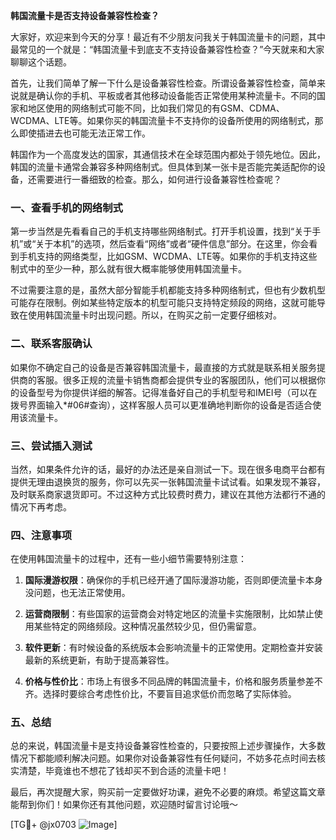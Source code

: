 **韩国流量卡是否支持设备兼容性检查？**

大家好，欢迎来到今天的分享！最近有不少朋友问我关于韩国流量卡的问题，其中最常见的一个就是：“韩国流量卡到底支不支持设备兼容性检查？”今天就来和大家聊聊这个话题。

首先，让我们简单了解一下什么是设备兼容性检查。所谓设备兼容性检查，简单来说就是确认你的手机、平板或者其他移动设备能否正常使用某种流量卡。不同的国家和地区使用的网络制式可能不同，比如我们常见的有GSM、CDMA、WCDMA、LTE等。如果你买的韩国流量卡不支持你的设备所使用的网络制式，那么即使插进去也可能无法正常工作。

韩国作为一个高度发达的国家，其通信技术在全球范围内都处于领先地位。因此，韩国的流量卡通常会兼容多种网络制式。但具体到某一张卡是否能完美适配你的设备，还需要进行一番细致的检查。那么，如何进行设备兼容性检查呢？

### 一、查看手机的网络制式

第一步当然是先看看自己的手机支持哪些网络制式。打开手机设置，找到“关于手机”或“关于本机”的选项，然后查看“网络”或者“硬件信息”部分。在这里，你会看到手机支持的网络类型，比如GSM、WCDMA、LTE等。如果你的手机支持这些制式中的至少一种，那么就有很大概率能够使用韩国流量卡。

不过需要注意的是，虽然大部分智能手机都能支持多种网络制式，但也有少数机型可能存在限制。例如某些特定版本的机型可能只支持特定频段的网络，这就可能导致在使用韩国流量卡时出现问题。所以，在购买之前一定要仔细核对。

### 二、联系客服确认

如果你不确定自己的设备是否兼容韩国流量卡，最直接的方式就是联系相关服务提供商的客服。很多正规的流量卡销售商都会提供专业的客服团队，他们可以根据你的设备型号为你提供详细的解答。记得准备好自己的手机型号和IMEI号（可以在拨号界面输入*#06#查询），这样客服人员可以更准确地判断你的设备是否适合使用该流量卡。

### 三、尝试插入测试

当然，如果条件允许的话，最好的办法还是亲自测试一下。现在很多电商平台都有提供无理由退换货的服务，你可以先买一张韩国流量卡试试看。如果发现不兼容，及时联系商家退货即可。不过这种方式比较费时费力，建议在其他方法都行不通的情况下再考虑。

### 四、注意事项

在使用韩国流量卡的过程中，还有一些小细节需要特别注意：

1. **国际漫游权限**：确保你的手机已经开通了国际漫游功能，否则即便流量卡本身没问题，也无法正常使用。
   
2. **运营商限制**：有些国家的运营商会对特定地区的流量卡实施限制，比如禁止使用某些特定的网络频段。这种情况虽然较少见，但仍需留意。

3. **软件更新**：有时候设备的系统版本会影响流量卡的正常使用。定期检查并安装最新的系统更新，有助于提高兼容性。

4. **价格与性价比**：市场上有很多不同品牌的韩国流量卡，价格和服务质量参差不齐。选择时要综合考虑性价比，不要盲目追求低价而忽略了实际体验。

### 五、总结

总的来说，韩国流量卡是支持设备兼容性检查的，只要按照上述步骤操作，大多数情况下都能顺利解决问题。如果你对设备兼容性有任何疑问，不妨多花点时间去核实清楚，毕竟谁也不想花了钱却买不到合适的流量卡吧！

最后，再次提醒大家，购买前一定要做好功课，避免不必要的麻烦。希望这篇文章能帮到你们！如果你还有其他问题，欢迎随时留言讨论哦～

[TG💪+ @jx0703 ![Image](https://github.com/user-attachments/assets/dbca1d08-cadb-493c-b0ec-ad6f7a83f270)]